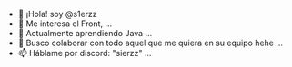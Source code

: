 - 👋 ¡Hola! soy @s1erzz
- 👀 Me interesa el Front, ...
- 🌱 Actualmente aprendiendo Java ...
- 💞️ Busco colaborar con todo aquel que me quiera en su equipo hehe ...
- 📫 Háblame por discord: "sierzz" ...

<!---
s1erzz/s1erzz is a ✨ special ✨ repository because its `README.md` (this file) appears on your GitHub profile.
You can click the Preview link to take a look at your changes.
--->

